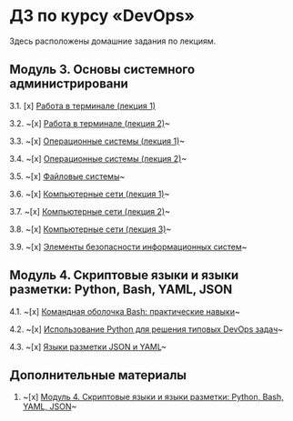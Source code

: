 # ДЗ по курсу «DevOps» 


Здесь расположены домашние задания по лекциям. 

## Модуль 3. Основы системного администрировани

3.1. [x] [Работа в терминале (лекция 1)](03-sysadmin-01-terminal/README.md)

3.2. ~[x] [Работа в терминале (лекция 2)](03-sysadmin-02-terminal/README.md)~

3.3. ~[х] [Операционные системы (лекция 1)](https://github.com/netology-code/sysadm-homeworks/tree/master/03-sysadmin-03-os)~

3.4. ~[х] [Операционные системы (лекция 2)](https://github.com/netology-code/sysadm-homeworks/tree/master/03-sysadmin-04-os)~

3.5. ~[х] [Файловые системы](https://github.com/netology-code/sysadm-homeworks/tree/master/03-sysadmin-05-fs)~

3.6. ~[x] [Компьютерные сети (лекция 1)](https://github.com/netology-code/sysadm-homeworks/tree/master/03-sysadmin-06-net)~

3.7. ~[х] [Компьютерные сети (лекция 2)](https://github.com/netology-code/sysadm-homeworks/tree/master/03-sysadmin-07-net)~

3.8. ~[х] [Компьютерные сети (лекция 3)](https://github.com/netology-code/sysadm-homeworks/tree/master/03-sysadmin-08-net)~

3.9. ~[х] [Элементы безопасности информационных систем](https://github.com/netology-code/sysadm-homeworks/tree/master/03-sysadmin-09-security)~

## Модуль 4. Скриптовые языки и языки разметки: Python, Bash, YAML, JSON

4.1. ~[х] [Командная оболочка Bash: практические навыки](https://github.com/netology-code/sysadm-homeworks/tree/master/04-script-01-bash)~

4.2. ~[x] [Использование Python для решения типовых DevOps задач](https://github.com/netology-code/sysadm-homeworks/tree/master/04-script-02-py)~

4.3. ~[x] [Языки разметки JSON и YAML](https://github.com/netology-code/sysadm-homeworks/tree/master/04-script-03-yaml)~

## Дополнительные материалы

1. ~[x] [Модуль 4. Скриптовые языки и языки разметки: Python, Bash, YAML, JSON](https://github.com/netology-code/sysadm-homeworks/tree/master/04-script-03-yaml/additional-info)~


